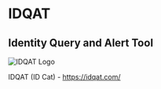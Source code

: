 # IDQAT
## Identity Query and Alert Tool

![IDQAT Logo](https://idqat.com/images/idqat-screen.png)

IDQAT (ID Cat) - https://idqat.com/
